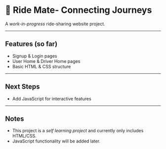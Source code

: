 # 🚗 Ride Mate- Connecting Journeys

A *work-in-progress* ride-sharing website project.  

---

## Features (so far)
- Signup & Login pages  
- User Home & Driver Home pages  
- Basic HTML & CSS structure  
---
## Next Steps
- Add JavaScript for interactive features  
---
## Notes
- This project is a *self learning project* and currently only includes HTML/CSS.  
- JavaScript functionality will be added later.
